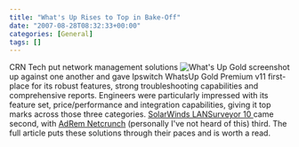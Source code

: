```yaml
---
title: "What's Up Rises to Top in Bake-Off"
date: "2007-08-28T08:32:33+00:00"
categories: [General]
tags: []
---
```


<a href="http://web.archive.org/web/20110703224346/http://www.openxtra.co.uk/images/productphotos/additional/whatsup/homewkspc-remote2.gif" title="What's Up Gold screenshot"><img src="http://techteapot.com/wp-content/uploads/2007/08/homewkspc-remote_sm.gif" alt="What's Up Gold screenshot" align="right" /></a>

CRN Tech put network management solutions up against one another and gave Ipswitch WhatsUp Gold Premium v11 first-place for its robust features, strong troubleshooting capabilities and comprehensive reports. Engineers were particularly impressed with its feature set, price/performance and integration capabilities, giving it top marks across those three categories. <a href="http://www.solarwinds.com/products/LANsurveyor/index.aspx">SolarWinds LANSurveyor 10 </a>came second, with <a href="http://www.adremsoft.com/netcrunch/index.php">AdRem Netcrunch</a> (personally I've not heard of this) third. The full article puts these solutions through their paces and is worth a read.
